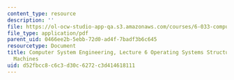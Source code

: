 ```yaml
---
content_type: resource
description: ''
file: https://ol-ocw-studio-app-qa.s3.amazonaws.com/courses/6-033-computer-system-engineering-spring-2018/d52fbcc8c6c3d30c6272c3d414618111_MIT6_033S18lec6.pdf
file_type: application/pdf
parent_uid: 0466ee2b-5ebb-72d0-ad4f-7badf3b6c645
resourcetype: Document
title: Computer System Engineering, Lecture 6 Operating Systems Structure and Virtual
  Machines
uid: d52fbcc8-c6c3-d30c-6272-c3d414618111
---
```


